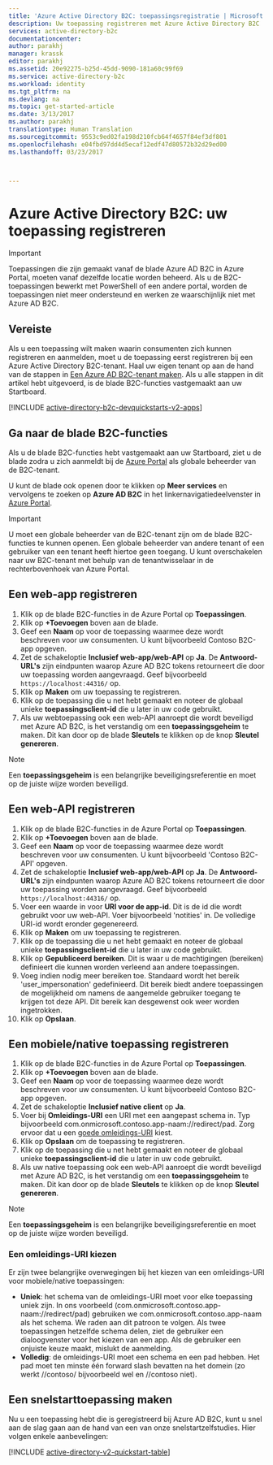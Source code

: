 ```yaml
---
title: 'Azure Active Directory B2C: toepassingsregistratie | Microsoft Docs'
description: Uw toepassing registreren met Azure Active Directory B2C
services: active-directory-b2c
documentationcenter: 
author: parakhj
manager: krassk
editor: parakhj
ms.assetid: 20e92275-b25d-45dd-9090-181a60c99f69
ms.service: active-directory-b2c
ms.workload: identity
ms.tgt_pltfrm: na
ms.devlang: na
ms.topic: get-started-article
ms.date: 3/13/2017
ms.author: parakhj
translationtype: Human Translation
ms.sourcegitcommit: 9553c9ed02fa198d210fcb64f4657f84ef3df801
ms.openlocfilehash: e04fbd97dd4d5ecaf12edf47d80572b32d29ed00
ms.lasthandoff: 03/23/2017



---
```

# <a name="azure-active-directory-b2c-register-your-application"></a>Azure Active Directory B2C: uw toepassing registreren

> [!IMPORTANT]
> Toepassingen die zijn gemaakt vanaf de blade Azure AD B2C in Azure Portal, moeten vanaf dezelfde locatie worden beheerd. Als u de B2C-toepassingen bewerkt met PowerShell of een andere portal, worden de toepassingen niet meer ondersteund en werken ze waarschijnlijk niet met Azure AD B2C.
> 
> 

## <a name="prerequisite"></a>Vereiste
Als u een toepassing wilt maken waarin consumenten zich kunnen registreren en aanmelden, moet u de toepassing eerst registreren bij een Azure Active Directory B2C-tenant. Haal uw eigen tenant op aan de hand van de stappen in [Een Azure AD B2C-tenant maken](active-directory-b2c-get-started.md). Als u alle stappen in dit artikel hebt uitgevoerd, is de blade B2C-functies vastgemaakt aan uw Startboard.

[!INCLUDE [active-directory-b2c-devquickstarts-v2-apps](../../includes/active-directory-b2c-devquickstarts-v2-apps.md)]

## <a name="navigate-to-the-b2c-features-blade"></a>Ga naar de blade B2C-functies
Als u de blade B2C-functies hebt vastgemaakt aan uw Startboard, ziet u de blade zodra u zich aanmeldt bij de [Azure Portal](https://portal.azure.com/) als globale beheerder van de B2C-tenant.

U kunt de blade ook openen door te klikken op **Meer services** en vervolgens te zoeken op **Azure AD B2C** in het linkernavigatiedeelvenster in [Azure Portal](https://portal.azure.com/).

> [!IMPORTANT]
> U moet een globale beheerder van de B2C-tenant zijn om de blade B2C-functies te kunnen openen. Een globale beheerder van andere tenant of een gebruiker van een tenant heeft hiertoe geen toegang.  U kunt overschakelen naar uw B2C-tenant met behulp van de tenantwisselaar in de rechterbovenhoek van Azure Portal.
> 
> 

## <a name="register-a-web-application"></a>Een web-app registreren
1. Klik op de blade B2C-functies in de Azure Portal op **Toepassingen**.
2. Klik op **+Toevoegen** boven aan de blade.
3. Geef een **Naam** op voor de toepassing waarmee deze wordt beschreven voor uw consumenten. U kunt bijvoorbeeld Contoso B2C-app opgeven.
4. Zet de schakeloptie **Inclusief web-app/web-API** op **Ja**. De **Antwoord-URL's** zijn eindpunten waarop Azure AD B2C tokens retourneert die door uw toepassing worden aangevraagd. Geef bijvoorbeeld `https://localhost:44316/` op.
5. Klik op **Maken** om uw toepassing te registreren.
6. Klik op de toepassing die u net hebt gemaakt en noteer de globaal unieke **toepassingsclient-id** die u later in uw code gebruikt. 
7. Als uw webtoepassing ook een web-API aanroept die wordt beveiligd met Azure AD B2C, is het verstandig om een **toepassingsgeheim** te maken. Dit kan door op de blade **Sleutels** te klikken op de knop **Sleutel genereren**.

> [!NOTE]
> Een **toepassingsgeheim** is een belangrijke beveiligingsreferentie en moet op de juiste wijze worden beveiligd.
> 
   

## <a name="register-a-web-api"></a>Een web-API registreren
1. Klik op de blade B2C-functies in de Azure Portal op **Toepassingen**.
2. Klik op **+Toevoegen** boven aan de blade.
3. Geef een **Naam** op voor de toepassing waarmee deze wordt beschreven voor uw consumenten. U kunt bijvoorbeeld 'Contoso B2C-API' opgeven.
4. Zet de schakeloptie **Inclusief web-app/web-API** op **Ja**. De **Antwoord-URL's** zijn eindpunten waarop Azure AD B2C tokens retourneert die door uw toepassing worden aangevraagd. Geef bijvoorbeeld `https://localhost:44316/` op.
5. Voer een waarde in voor **URI voor de app-id**. Dit is de id die wordt gebruikt voor uw web-API. Voer bijvoorbeeld 'notities' in. De volledige URI-id wordt eronder gegenereerd. 
6. Klik op **Maken** om uw toepassing te registreren.
7. Klik op de toepassing die u net hebt gemaakt en noteer de globaal unieke **toepassingsclient-id** die u later in uw code gebruikt.
8. Klik op **Gepubliceerd bereiken**. Dit is waar u de machtigingen (bereiken) definieert die kunnen worden verleend aan andere toepassingen.
9. Voeg indien nodig meer bereiken toe. Standaard wordt het bereik 'user_impersonation' gedefinieerd. Dit bereik biedt andere toepassingen de mogelijkheid om namens de aangemelde gebruiker toegang te krijgen tot deze API. Dit bereik kan desgewenst ook weer worden ingetrokken. 
10. Klik op **Opslaan**.

## <a name="register-a-mobilenative-application"></a>Een mobiele/native toepassing registreren
1. Klik op de blade B2C-functies in de Azure Portal op **Toepassingen**.
2. Klik op **+Toevoegen** boven aan de blade.
3. Geef een **Naam** op voor de toepassing waarmee deze wordt beschreven voor uw consumenten. U kunt bijvoorbeeld Contoso B2C-app opgeven.
4. Zet de schakeloptie **Inclusief native client** op **Ja**.
5. Voer bij **Omleidings-URI** een URI met een aangepast schema in. Typ bijvoorbeeld com.onmicrosoft.contoso.app-naam://redirect/pad. Zorg ervoor dat u een [goede omleidings-URI](#choosing-a-redirect-uri) kiest.
6. Klik op **Opslaan** om de toepassing te registreren.
7. Klik op de toepassing die u net hebt gemaakt en noteer de globaal unieke **toepassingsclient-id** die u later in uw code gebruikt.
8. Als uw native toepassing ook een web-API aanroept die wordt beveiligd met Azure AD B2C, is het verstandig om een **toepassingsgeheim** te maken. Dit kan door op de blade **Sleutels** te klikken op de knop **Sleutel genereren**.

> [!NOTE]
> Een **toepassingsgeheim** is een belangrijke beveiligingsreferentie en moet op de juiste wijze worden beveiligd.
> 

### <a name="choosing-a-redirect-uri"></a>Een omleidings-URI kiezen
Er zijn twee belangrijke overwegingen bij het kiezen van een omleidings-URI voor mobiele/native toepassingen: 
* **Uniek**: het schema van de omleidings-URI moet voor elke toepassing uniek zijn. In ons voorbeeld (com.onmicrosoft.contoso.app-naam://redirect/pad) gebruiken we com.onmicrosoft.contoso.app-naam als het schema. We raden aan dit patroon te volgen. Als twee toepassingen hetzelfde schema delen, ziet de gebruiker een dialoogvenster voor het kiezen van een app. Als de gebruiker een onjuiste keuze maakt, mislukt de aanmelding. 
* **Volledig**: de omleidings-URI moet een schema en een pad hebben. Het pad moet ten minste één forward slash bevatten na het domein (zo werkt //contoso/ bijvoorbeeld wel en //contoso niet). 

## <a name="build-a-quick-start-application"></a>Een snelstarttoepassing maken
Nu u een toepassing hebt die is geregistreerd bij Azure AD B2C, kunt u snel aan de slag gaan aan de hand van een van onze snelstartzelfstudies. Hier volgen enkele aanbevelingen:

[!INCLUDE [active-directory-v2-quickstart-table](../../includes/active-directory-b2c-quickstart-table.md)]


